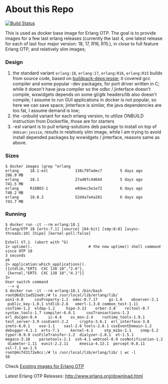 # About this Repo

[![Build Status](https://travis-ci.org/c0b/docker-erlang-otp.svg?branch=master)](https://travis-ci.org/c0b/docker-erlang-otp)

This is used as docker base image for Erlang OTP.
The goal is to provide images for a few last erlang releases (currently the last 4, one latest release for each of last four major version: 18, 17, R16, R15.), in close to full feature Erlang OTP, and relatively slim images;

### Design

1. the standard variant `erlang:18`, `erlang:17`, `erlang:R16`, `erlang:R15` builds from source code,
   based on [buildpack-deps:jessie](https://hub.docker.com/_/buildpack-deps/);
   it covered gcc compiler and some popular -dev packages, for port driver written in C; while it doesn't have java compiler so the odbc / jinterface doesn't compile, wxwidgets depends on some gl/gtk headers/lib also doesn't compile; I assume to run GUI applications in docker is not popular, so here we can save space; jinterface is similar, the java dependencies are too fat, I assume demand is low;
2. the -onbuild variant for each erlang version, to utilize ONBUILD instruction from Dockerfile, those are for starters
3. -esl variant is to pull erlang-solutions deb package to install on top of `debian:jessie`, results in relatively slim image, while I am trying to avoid install depended packages by wxwidgets / jinterface, reasons same as above.

### Sizes

```console
$ docker images |grep ^erlang
erlang     18.1-esl            138c797adec7        5 days ago          286.9 MB
erlang     18.1                27ad0fc44644        5 days ago          741.5 MB
erlang     R16B03-1            e0deec5e1e72        6 days ago          740.2 MB
erlang     18.0.3              52d4a7a4a281        6 days ago          743.7 MB
```

### Running

```console
$ docker run -it --rm erlang:18.1
Erlang/OTP 18 [erts-7.1] [source] [64-bit] [smp:8:8] [async-threads:10] [hipe] [kernel-poll:false]

Eshell V7.1  (abort with ^G)
1> uptime().                         # the new uptime() shell command since OTP 18
3 seconds
ok
2> application:which_applications().
[{stdlib,"ERTS  CXC 138 10","2.6"},
 {kernel,"ERTS  CXC 138 10","4.1"}]
3>
User switch command
 --> q
$ docker run -it --rm erlang:18.1 /bin/bash
root@6d2c1ad52ae8:/# ls /usr/local/lib/erlang/lib/
asn1-4.0     cosProperty-1.2  edoc-0.7.17     gs-1.6    observer-2.1
 public_key-1.0.1 stdlib-2.6   xmerl-1.3.8 common_test-1.11
cosTime-1.2  eldap-1.2     hipe-3.13    orber-3.8    reltool-0.7
syntax_tools-1.7 compiler-6.0.1     cosTransactions-1.3
erl_docgen-0.4     ic-4.4    os_mon-2.4    runtime_tools-1.9.1
test_server-3.9 cosEvent-2.2     crypto-3.6.1  erl_interface-3.8
inets-6.0.1    ose-1.1    sasl-2.6 tools-2.8.1 cosEventDomain-1.2
debugger-4.1.1  erts-7.1     kernel-4.1     otp_mibs-1.1    snmp-5.2
typer-0.9.9 cosFileTransfer-1.2  dialyzer-2.8.1  et-1.5.1
megaco-3.18    parsetools-2.1  ssh-4.1 webtool-0.9 cosNotification-1.2
 diameter-1.11  eunit-2.2.11     mnesia-4.13.1  percept-0.8.11
ssl-7.1 wx-1.5
root@4cfd3172e8cc:/# ls /usr/local/lib/erlang/lib/ | wc -l
50
```

Check [Existing images for Erlang OTP](https://github.com/docker-library/official-images/pull/1075#issuecomment-144287252)

Latest Erlang OTP Releases: http://www.erlang.org/download.html

